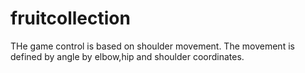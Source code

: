 
# fruitcollection
THe game control is based on shoulder movement. The movement is defined by angle by elbow,hip and shoulder coordinates.

